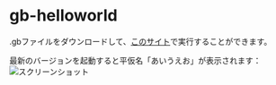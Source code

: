 # gb-helloworld

.gbファイルをダウンロードして、[このサイト](https://torch2424.github.io/wasmBoy/)で実行することができます。

最新のバージョンを起動すると平仮名「あいうえお」が表示されます：
![スクリーンショット](https://i.imgur.com/uxi1knd.png)
